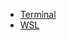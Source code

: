 - [Terminal](CloudNative/term/screenfetch.md)
  <!-- - [System](CloudNative/system/xx.md) -->
  <!-- - [Tradition](CloudNative/tradition/xx.md) -->
  <!-- - [Devops](CloudNative/devops/xx.md) -->
- [WSL](CloudNative/wsl.md)

